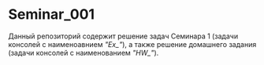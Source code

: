 # Seminar_001
Данный репозиторий содержит решение задач Семинара 1 (задачи консолей с наименоавнием *"Ex_"*), а также решение домашнего задания (задачи консолей с наименованием *"HW_"*).
